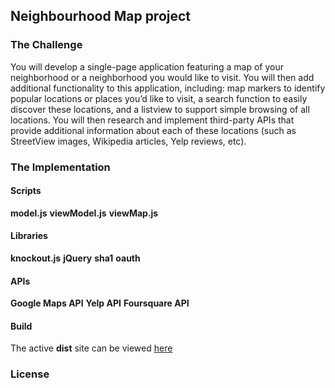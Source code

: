 ## Neighbourhood Map project

### The Challenge

You will develop a single-page application featuring a map of your neighborhood or a neighborhood you would like to visit. You will then add additional functionality to this application, including: map markers to identify popular locations or places you’d like to visit, a search function to easily discover these locations, and a listview to support simple browsing of all locations. You will then research and implement third-party APIs that provide additional information about each of these locations (such as StreetView images, Wikipedia articles, Yelp reviews, etc).

### The Implementation

#### Scripts

**model.js**
**viewModel.js**
**viewMap.js**

#### Libraries

**knockout.js**
**jQuery**
**sha1**
**oauth**

#### APIs

**Google Maps API**
**Yelp API**
**Foursquare API**

#### Build


The active **dist** site can be viewed [here](http://ritchmct.github.io/neighbourhood-map/dist/index.html)

### License

